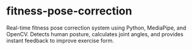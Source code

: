 # fitness-pose-correction
Real-time fitness pose correction system using Python, MediaPipe, and OpenCV. Detects human posture, calculates joint angles, and provides instant feedback to improve exercise form.
